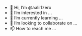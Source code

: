 - 👋 Hi, I’m @aalii1zero
- 👀 I’m interested in ...
- 🌱 I’m currently learning ...
- 💞️ I’m looking to collaborate on ...
- 📫 How to reach me ...

<!---
aalii1zero/aalii1zero is a ✨ special ✨ repository because its `README.md` (this file) appears on your GitHub profile.
You can click the Preview link to take a look at your changes.
--->
